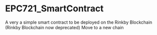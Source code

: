 # EPC721_SmartContract

A very a simple smart contract to be deployed on the Rinkby Blockchain (Rinkby Blockchain now deprecated) Move to a new chain
